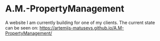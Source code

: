 # A.M.-PropertyManagement

A website I am currently building for one of my clients.
The current state can be seen on: https://artemijs-matusevs.github.io/A.M-PropertyManagement/
